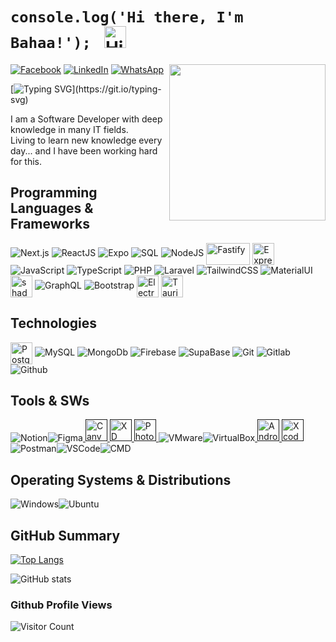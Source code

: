 # `console.log('Hi there, I'm Bahaa!'); ` <img src="https://user-images.githubusercontent.com/1303154/88677602-1635ba80-d120-11ea-84d8-d263ba5fc3c0.gif" width="35px" alt="Hi!">

<img width="250" align="right" src="https://c.tenor.com/_DOBjnGspYAAAAAM/code-coding.gif">

[![Facebook](https://img.shields.io/badge/Instagram-%231877F2.svg?&style=flat-square&logo=instagram&logoColor=white)](https://www.instagram.com/bahaamoqayad17/) [![LinkedIn](https://img.shields.io/badge/LinkedIn-%230077B5.svg?&style=flat-square&logo=linkedin&logoColor=white)](https://www.linkedin.com/in/bahaamoqayad17/) [![WhatsApp](https://img.shields.io/badge/WhatsApp-25D366?style=flat-square&logo=whatsapp&logoColor=white)](https://wa.me/message/+972598623000)

[![Typing SVG](https://readme-typing-svg.herokuapp.com?font=comfortaa&color=00FF00&size=24&width=500&lines=Software+Developer;Web+Developer;Mobile+Developer;Desktop+Developer;Nice+to+meet+you...)](https://git.io/typing-svg)

I am a Software Developer with deep knowledge in many IT fields.
<br/>
Living to learn new knowledge every day... and I have been working hard for this.
<br/>

## Programming Languages & Frameworks

![Next.js](https://img.icons8.com/color/35/nextjs.png) ![ReactJS](https://img.icons8.com/plasticine/35/react.png) ![Expo](https://img.icons8.com/color/35/expo.png) ![SQL](https://img.icons8.com/external-soft-fill-juicy-fish/35/external-sql-coding-and-development-soft-fill-soft-fill-juicy-fish.png) ![NodeJS](https://img.icons8.com/color/35/nodejs.png) <img src="https://fastify.dev/img/logos/fastify-black.svg" alt="Fastify" width="70" height="35" style="display:inline-block; vertical-align:middle;"/> <img src="https://img.icons8.com/ios/35/express-js.png" alt="Express.js" width="35" height="35" style="display:inline-block; vertical-align:middle;"/> ![JavaScript](https://img.icons8.com/color/35/javascript.png) ![TypeScript](https://img.icons8.com/color/35/typescript.png) ![PHP](https://img.icons8.com/officexs/35/php-logo.png) ![Laravel](https://img.icons8.com/fluency/35/laravel.png) ![TailwindCSS](https://img.icons8.com/color/35/tailwindcss.png) ![MaterialUI](https://img.icons8.com/color/35/material-ui.png) <img src="https://ui.shadcn.com/favicon.ico" alt="shadcn/ui" width="35" height="35" style="display:inline-block; vertical-align:middle;"/> ![GraphQL](https://img.icons8.com/color/35/graphql.png) ![Bootstrap](https://img.icons8.com/color/35/bootstrap.png) <img src="https://cdn.simpleicons.org/electron/47848F" alt="Electron" width="35" height="35" style="display:inline-block; vertical-align:middle;"/> <img src="https://cdn.simpleicons.org/tauri/FFC131" alt="Tauri" width="35" height="35" style="display:inline-block; vertical-align:middle;"/>

## Technologies

<img  src="https://www.postgresql.org/media/img/about/press/elephant.png" alt="PostgreSQL"  width="35"  height="35"  style="display:inline-block; vertical-align:middle;"/> ![MySQL](https://img.icons8.com/?id=UFXRpPFebwa2&size=35) ![MongoDb](https://img.icons8.com/color/35/mongodb.png) ![Firebase](https://img.icons8.com/?id=62452&size=35&color=000000) ![SupaBase](https://img.icons8.com/color/35/supabase.png) ![Git](https://img.icons8.com/color/35/git.png) ![Gitlab](https://img.icons8.com/color/35/gitlab.png) ![Github](https://img.icons8.com/?id=52539&size=35)

## Tools & SWs

![Notion](https://img.icons8.com/ios/35/notion.png)![Figma](https://img.icons8.com/?id=8gfeOoqrHqJU&size=35)<a href="" target="_blank"> <img src="https://encrypted-tbn0.gstatic.com/images?q=tbn:ANd9GcRpZlYdOFZAjOdTwKrveQJHPdzjCtcQkUrdxA&s" alt="Canva" width="35" height="35"/> </a><a href="" target="_blank"> <img src="https://encrypted-tbn0.gstatic.com/images?q=tbn:ANd9GcS80OChMU7lMUMwU7CVu4ZJl1irvee4jmFfjw&s" alt="XD" width="35" height="35"/> </a><a href="" target="_blank"> <img src="https://encrypted-tbn0.gstatic.com/images?q=tbn:ANd9GcSCJXGveO9uR0WrcX7wr3XxCPYmM3sMl1oT9A&s" alt="Photoshop" width="35" height="35"/> </a>![VMware](https://img.icons8.com/?id=mkkp6yt38FVq&size=35)![VirtualBox](https://img.icons8.com/?id=38792&size=35)<a href="" target="_blank"> <img src="https://encrypted-tbn0.gstatic.com/images?q=tbn:ANd9GcQvyngrV1VcblnyUIJNOGt7eitphiJddC2-EA&s" alt="Android Studio" width="35" height="35"/> </a><a href="" target="_blank"> <img src="https://encrypted-tbn0.gstatic.com/images?q=tbn:ANd9GcQSnGERsRZiiP4pPZUtlW2OVL0FLn9H2LtQCQ&s" alt="Xcode" width="35" height="35"/> </a>![Postman](https://img.icons8.com/external-tal-revivo-color-tal-revivo/35/external-postman-is-the-only-complete-api-development-environment-logo-color-tal-revivo.png)![VSCode](https://img.icons8.com/color/35/visual-studio-code-2019.png)![CMD](https://img.icons8.com/?id=19291&size=35)

## Operating Systems & Distributions

![Windows](https://img.icons8.com/color/35/windows-10.png)![Ubuntu](https://img.icons8.com/color/35/ubuntu--v1.png)

## GitHub Summary

[![Top Langs](https://github-readme-stats.vercel.app/api/top-langs/?username=bahaamoqayad17&layout=compact&theme=gruvbox&count_private=true&langs_count=10)](https://github.com/anuraghazra/github-readme-stats)

![GitHub stats](https://github-readme-stats.vercel.app/api?username=bahaamoqayad17&count_private=true&show_icons=true&theme=gruvbox)

### Github Profile Views

![Visitor Count](https://profile-counter.glitch.me/{bahaamoqayad17}/count.svg)
